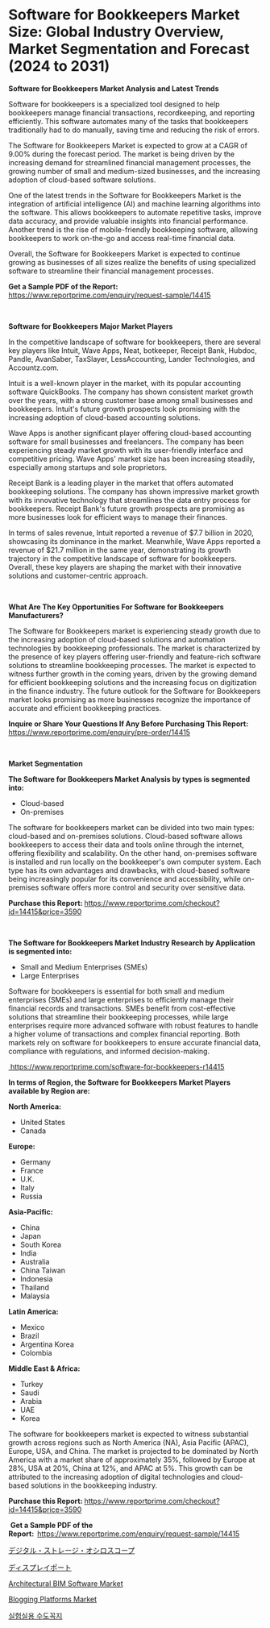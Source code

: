 <p><h1>Software for Bookkeepers Market Size: Global Industry Overview, Market Segmentation and Forecast (2024 to 2031)</h1></p><p><strong>Software for Bookkeepers Market Analysis and Latest Trends</strong></p>
<p><p>Software for bookkeepers is a specialized tool designed to help bookkeepers manage financial transactions, recordkeeping, and reporting efficiently. This software automates many of the tasks that bookkeepers traditionally had to do manually, saving time and reducing the risk of errors.</p><p>The Software for Bookkeepers Market is expected to grow at a CAGR of 9.00% during the forecast period. The market is being driven by the increasing demand for streamlined financial management processes, the growing number of small and medium-sized businesses, and the increasing adoption of cloud-based software solutions.</p><p>One of the latest trends in the Software for Bookkeepers Market is the integration of artificial intelligence (AI) and machine learning algorithms into the software. This allows bookkeepers to automate repetitive tasks, improve data accuracy, and provide valuable insights into financial performance. Another trend is the rise of mobile-friendly bookkeeping software, allowing bookkeepers to work on-the-go and access real-time financial data.</p><p>Overall, the Software for Bookkeepers Market is expected to continue growing as businesses of all sizes realize the benefits of using specialized software to streamline their financial management processes.</p></p>
<p><strong>Get a Sample PDF of the Report:&nbsp;</strong> <a href="https://www.reportprime.com/enquiry/request-sample/14415">https://www.reportprime.com/enquiry/request-sample/14415</a></p>
<p>&nbsp;</p>
<p><strong>Software for Bookkeepers Major Market Players</strong></p>
<p><p>In the competitive landscape of software for bookkeepers, there are several key players like Intuit, Wave Apps, Neat, botkeeper, Receipt Bank, Hubdoc, Pandle, AvanSaber, TaxSlayer, LessAccounting, Lander Technologies, and Accountz.com. </p><p>Intuit is a well-known player in the market, with its popular accounting software QuickBooks. The company has shown consistent market growth over the years, with a strong customer base among small businesses and bookkeepers. Intuit's future growth prospects look promising with the increasing adoption of cloud-based accounting solutions.</p><p>Wave Apps is another significant player offering cloud-based accounting software for small businesses and freelancers. The company has been experiencing steady market growth with its user-friendly interface and competitive pricing. Wave Apps' market size has been increasing steadily, especially among startups and sole proprietors.</p><p>Receipt Bank is a leading player in the market that offers automated bookkeeping solutions. The company has shown impressive market growth with its innovative technology that streamlines the data entry process for bookkeepers. Receipt Bank's future growth prospects are promising as more businesses look for efficient ways to manage their finances.</p><p>In terms of sales revenue, Intuit reported a revenue of $7.7 billion in 2020, showcasing its dominance in the market. Meanwhile, Wave Apps reported a revenue of $21.7 million in the same year, demonstrating its growth trajectory in the competitive landscape of software for bookkeepers. Overall, these key players are shaping the market with their innovative solutions and customer-centric approach.</p></p>
<p>&nbsp;</p>
<p><strong>What Are The Key Opportunities For Software for Bookkeepers Manufacturers?</strong></p>
<p><p>The Software for Bookkeepers market is experiencing steady growth due to the increasing adoption of cloud-based solutions and automation technologies by bookkeeping professionals. The market is characterized by the presence of key players offering user-friendly and feature-rich software solutions to streamline bookkeeping processes. The market is expected to witness further growth in the coming years, driven by the growing demand for efficient bookkeeping solutions and the increasing focus on digitization in the finance industry. The future outlook for the Software for Bookkeepers market looks promising as more businesses recognize the importance of accurate and efficient bookkeeping practices.</p></p>
<p><strong>Inquire or Share Your Questions If Any Before Purchasing This Report:</strong> <a href="https://www.reportprime.com/enquiry/pre-order/14415">https://www.reportprime.com/enquiry/pre-order/14415</a></p>
<p>&nbsp;</p>
<p><strong>Market Segmentation</strong></p>
<p><strong>The Software for Bookkeepers Market Analysis by types is segmented into:</strong></p>
<p><ul><li>Cloud-based</li><li>On-premises</li></ul></p>
<p><p>The software for bookkeepers market can be divided into two main types: cloud-based and on-premises solutions. Cloud-based software allows bookkeepers to access their data and tools online through the internet, offering flexibility and scalability. On the other hand, on-premises software is installed and run locally on the bookkeeper's own computer system. Each type has its own advantages and drawbacks, with cloud-based software being increasingly popular for its convenience and accessibility, while on-premises software offers more control and security over sensitive data.</p></p>
<p><strong>Purchase this Report:&nbsp;</strong><a href="https://www.reportprime.com/checkout?id=14415&price=3590">https://www.reportprime.com/checkout?id=14415&price=3590</a></p>
<p>&nbsp;</p>
<p><strong>The Software for Bookkeepers Market Industry Research by Application is segmented into:</strong></p>
<p><ul><li>Small and Medium Enterprises (SMEs)</li><li>Large Enterprises</li></ul></p>
<p><p>Software for bookkeepers is essential for both small and medium enterprises (SMEs) and large enterprises to efficiently manage their financial records and transactions. SMEs benefit from cost-effective solutions that streamline their bookkeeping processes, while large enterprises require more advanced software with robust features to handle a higher volume of transactions and complex financial reporting. Both markets rely on software for bookkeepers to ensure accurate financial data, compliance with regulations, and informed decision-making.</p></p>
<p><a href="https://www.reportprime.com/software-for-bookkeepers-r14415">&nbsp;https://www.reportprime.com/software-for-bookkeepers-r14415</a></p>
<p><strong>In terms of Region, the Software for Bookkeepers Market Players available by Region are:</strong></p>
<p>
    <p> <strong> North America: </strong>
        <ul>
            <li>United States</li>
            <li>Canada</li>
        </ul>
        </p> 
    <p> <strong> Europe: </strong>
        <ul>
            <li>Germany</li>
            <li>France</li>
            <li>U.K.</li>
            <li>Italy</li>
            <li>Russia</li>
        </ul>
        </p> 
    <p> <strong> Asia-Pacific: </strong>
        <ul>
            <li>China</li>
            <li>Japan</li>
            <li>South Korea</li>
            <li>India</li>
            <li>Australia</li>
            <li>China Taiwan</li>
            <li>Indonesia</li>
            <li>Thailand</li>
            <li>Malaysia</li>
        </ul>
        </p> 
    <p> <strong> Latin America: </strong>
        <ul>
            <li>Mexico</li>
            <li>Brazil</li>
            <li>Argentina Korea</li>
            <li>Colombia</li>
        </ul>
        </p> 
    <p> <strong> Middle East & Africa: </strong>
        <ul>
            <li>Turkey</li>
            <li>Saudi</li>
            <li>Arabia</li>
            <li>UAE</li>
            <li>Korea</li>
        </ul>
    </p>
    </p>
<p><p>The software for bookkeepers market is expected to witness substantial growth across regions such as North America (NA), Asia Pacific (APAC), Europe, USA, and China. The market is projected to be dominated by North America with a market share of approximately 35%, followed by Europe at 28%, USA at 20%, China at 12%, and APAC at 5%. This growth can be attributed to the increasing adoption of digital technologies and cloud-based solutions in the bookkeeping industry.</p></p>
<p><strong>Purchase this Report: </strong><a href="https://www.reportprime.com/checkout?id=14415&price=3590">https://www.reportprime.com/checkout?id=14415&price=3590</a></p>
<p>&nbsp;<strong>Get a Sample PDF of the Report:&nbsp;&nbsp;</strong><a href="https://www.reportprime.com/enquiry/request-sample/14415">https://www.reportprime.com/enquiry/request-sample/14415</a></p>
<p><strong></strong></p>
<p><p><a href="https://medium.com/@thomassandoval55/%E3%82%B0%E3%83%AD%E3%83%BC%E3%83%90%E3%83%AB%E3%83%87%E3%82%B8%E3%82%BF%E3%83%AB%E3%82%B9%E3%83%88%E3%83%AC%E3%83%BC%E3%82%B8%E3%82%AA%E3%82%B7%E3%83%AD%E3%82%B9%E3%82%B3%E3%83%BC%E3%83%97%E5%B8%82%E5%A0%B4%E3%81%AE%E5%8C%85%E6%8B%AC%E7%9A%84%E3%81%AA%E5%88%86%E6%9E%90-%E6%88%90%E9%95%B7%E3%83%88%E3%83%AC%E3%83%B3%E3%83%89%E3%81%8A%E3%82%88%E3%81%B3%E5%B8%82%E5%A0%B4%E4%BA%88%E6%B8%AC-2024%E5%B9%B4-2031%E5%B9%B4-fb38f8523eab">デジタル・ストレージ・オシロスコープ</a></p><p><a href="https://medium.com/@akio198300/%E3%83%87%E3%82%A3%E3%82%B9%E3%83%97%E3%83%AC%E3%82%A4%E3%83%9D%E3%83%BC%E3%83%88%E5%B8%82%E5%A0%B4%E3%81%AE%E6%B4%9E%E5%AF%9F-%E5%B8%82%E5%A0%B4%E3%83%97%E3%83%AC%E3%83%BC%E3%83%A4%E3%83%BC-%E5%B8%82%E5%A0%B4%E8%A6%8F%E6%A8%A1-%E5%9C%B0%E7%90%86%E7%9A%84%E5%9C%B0%E5%9F%9F-%E3%81%8A%E3%82%88%E3%81%B3%E4%BA%88%E6%B8%AC-2024%E5%B9%B4-2031%E5%B9%B4-7e030232c320">ディスプレイポート</a></p><p><a href="https://github.com/sardarp081/Market-Research-Report-List-1/blob/main/architectural-bim-software-market.md">Architectural BIM Software Market</a></p><p><a href="https://github.com/waylose1223/Market-Research-Report-List-1/blob/main/blogging-platforms-market.md">Blogging Platforms Market</a></p><p><a href="https://medium.com/@obiemante1922/%EA%B8%80%EB%A1%9C%EB%B2%8C-%EC%8B%A4%ED%97%98%EC%8B%A4-%EC%88%98%EB%8F%84%EA%BC%AD%EC%A7%80-%EC%8B%9C%EC%9E%A5-%EC%A0%9C%ED%92%88-%EC%9C%A0%ED%98%95-%EC%9D%91%EC%9A%A9-%EB%B6%84%EC%95%BC-%EC%A7%80%EC%97%AD-%EB%B0%8F-%EA%B8%B0%EC%97%85%EB%B3%84-%EC%82%B0%EC%97%85-%EC%84%B8%EA%B7%B8%EB%A8%BC%ED%8A%B8-%EC%A0%84%EB%A7%9D-%EC%8B%9C%EC%9E%A5-%ED%8F%89%EA%B0%80-%EA%B2%BD%EC%9F%81-%EC%83%81%ED%99%A9-%ED%8A%B8%EB%A0%8C%EB%93%9C-%EC%98%88%EC%B8%A1-2024-2031-2580f4309683">실험실용 수도꼭지</a></p></p>